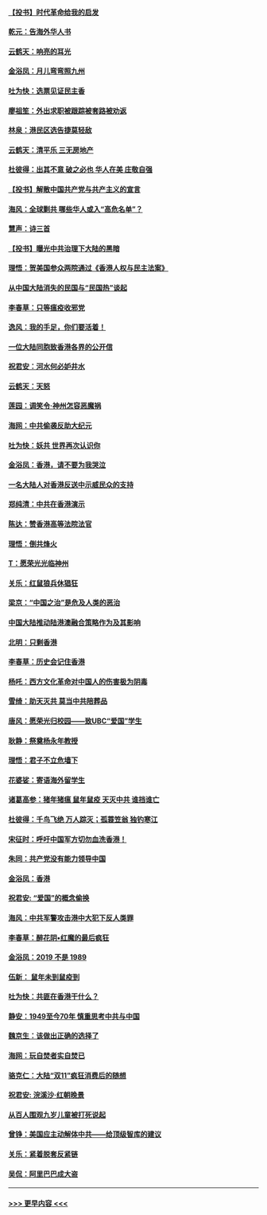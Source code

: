 #### [【投书】时代革命给我的启发](../pages/nsc993/n11684287.md?t=11280311) 
#### [乾元：告海外华人书](../pages/nsc993/n11684044.md?t=11280311) 
#### [云鹤天：响亮的耳光](../pages/nsc993/n11684254.md?t=11280311) 
#### [金浴凤：月儿弯弯照九州](../pages/nsc993/n11684231.md?t=11280311) 
#### [吐为快：选票见证民主香](../pages/nsc993/n11684206.md?t=11280311) 
#### [廖祖笙：外出求职被跟踪被套路被劝返](../pages/nsc993/n11683874.md?t=11280311) 
#### [林泉：港民区选告捷莫轻敌](../pages/nsc993/n11683930.md?t=11280311) 
#### [云鹤天：清平乐 三无房地产](../pages/nsc993/n11681521.md?t=11280311) 
#### [杜彼得：出其不意 破之必也 华人在美 庄敬自强](../pages/nsc993/n11679554.md?t=11280311) 
#### [【投书】解散中国共产党与共产主义的宣言](../pages/nsc993/n11679177.md?t=11280311) 
#### [海风：全球剿共 哪些华人或入“高危名单”？](../pages/nsc993/n11678617.md?t=11280311) 
#### [慧声：诗三首](../pages/nsc993/n11678848.md?t=11280311) 
#### [【投书】曝光中共治理下大陆的黑暗](../pages/nsc993/n11678674.md?t=11280311) 
#### [理悟：贺美国参众两院通过《香港人权与民主法案》](../pages/nsc993/n11678104.md?t=11280311) 
#### [从中国大陆消失的民国与“民国热”谈起](../pages/nsc993/n11678075.md?t=11280311) 
#### [李春草：只等瘟疫收邪党](../pages/nsc993/n11677308.md?t=11280311) 
#### [逸风：我的手足，你们要活着！](../pages/nsc993/n11676352.md?t=11280311) 
#### [一位大陆同胞致香港各界的公开信](../pages/nsc993/n11675761.md?t=11280311) 
#### [祝君安：河水何必妒井水](../pages/nsc993/n11675746.md?t=11280311) 
#### [云鹤天：天怒](../pages/nsc993/n11675718.md?t=11280311) 
#### [莲园：调笑令‧神州怎容恶魔祸](../pages/nsc993/n11675648.md?t=11280311) 
#### [海网：中共偷袭反助大纪元](../pages/nsc993/n11673515.md?t=11280311) 
#### [吐为快：妖共 世界再次认识你](../pages/nsc993/n11673506.md?t=11280311) 
#### [金浴凤：香港，请不要为我哭泣](../pages/nsc993/n11673248.md?t=11280311) 
#### [一名大陆人对香港反送中示威民众的支持](../pages/nsc993/n11672615.md?t=11280311) 
#### [郑纯清：中共在香港演示](../pages/nsc993/n11670539.md?t=11280311) 
#### [陈达：赞香港高等法院法官](../pages/nsc993/n11669542.md?t=11280311) 
#### [理悟：倒共烽火](../pages/nsc993/n11668844.md?t=11280311) 
#### [T：愿荣光光临神州](../pages/nsc993/n11668421.md?t=11280311) 
#### [关乐：红鼠狼兵休猖狂](../pages/nsc993/n11668378.md?t=11280311) 
#### [梁京：“中国之治”是危及人类的恶治](../pages/nsc993/n11668328.md?t=11280311) 
#### [中国大陆推动陆港澳融合策略作为及其影响](../pages/nsc993/n11668157.md?t=11280311) 
#### [北明：只剩香港](../pages/nsc993/n11668002.md?t=11280311) 
#### [李春草：历史会记住香港](../pages/nsc993/n11667927.md?t=11280311) 
#### [杨吒：西方文化革命对中国人的伤害极为阴毒](../pages/nsc993/n11664521.md?t=11280311) 
#### [雪绮：助天灭共 莫当中共陪葬品](../pages/nsc993/n11662650.md?t=11280311) 
#### [唐风：愿荣光归校园——致UBC“爱国”学生](../pages/nsc993/n11662194.md?t=11280311) 
#### [耿静：祭奠杨永年教授](../pages/nsc993/n11662514.md?t=11280311) 
#### [理悟：君子不立危墙下](../pages/nsc993/n11662172.md?t=11280311) 
#### [花婆娑：寄语海外留学生](../pages/nsc993/n11662121.md?t=11280311) 
#### [诸葛高参：猪年猪瘟 鼠年鼠疫 天灭中共 谁挡谁亡](../pages/nsc993/n11661980.md?t=11280311) 
#### [杜彼得：千鸟飞绝 万人踪灭；孤蓑笠翁 独钓寒江](../pages/nsc993/n11661170.md?t=11280311) 
#### [宋征时：呼吁中国军方切勿血洗香港！](../pages/nsc993/n11415318.md?t=11280311) 
#### [朱同：共产党没有能力领导中国](../pages/nsc993/n11660421.md?t=11280311) 
#### [金浴凤：香港](../pages/nsc993/n11660419.md?t=11280311) 
#### [祝君安: “爱国”的概念偷换](../pages/nsc993/n11659706.md?t=11280311) 
#### [海风：中共军警攻击港中大犯下反人类罪](../pages/nsc993/n11659632.md?t=11280311) 
#### [李春草：醉花阴•红魔的最后疯狂](../pages/nsc993/n11659287.md?t=11280311) 
#### [金浴凤：2019 不是 1989](../pages/nsc993/n11657663.md?t=11280311) 
#### [伍新： 鼠年未到鼠疫到](../pages/nsc993/n11655098.md?t=11280311) 
#### [吐为快：共匪在香港干什么？](../pages/nsc993/n11654891.md?t=11280311) 
#### [静安：1949至今70年 慎重思考中共与中国](../pages/nsc993/n11651244.md?t=11280311) 
#### [魏京生：该做出正确的选择了](../pages/nsc993/n11653084.md?t=11280311) 
#### [海网：玩自焚者实自焚已](../pages/nsc993/n11652423.md?t=11280311) 
#### [骆克仁：大陆“双11”疯狂消费后的随想](../pages/nsc993/n11652305.md?t=11280311) 
#### [祝君安: 浣溪沙·红朝晚景](../pages/nsc993/n11652258.md?t=11280311) 
#### [从百人围观九岁儿童被打死说起](../pages/nsc993/n11651030.md?t=11280311) 
#### [曾铮：美国应主动解体中共——给顶级智库的建议](../pages/nsc993/n11649888.md?t=11280311) 
#### [关乐：紧着脱套反紧链](../pages/nsc993/n11649069.md?t=11280311) 
#### [吴侃：阿里巴巴成大盗](../pages/nsc993/n11645523.md?t=11280311) 

----
#### [ >>> 更早内容 <<< ](../indexes/nsc993-earlier.md)
